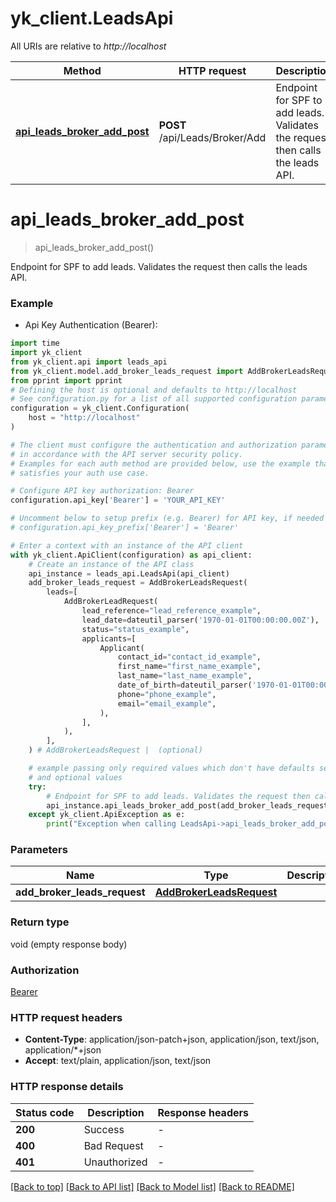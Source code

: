# yk_client.LeadsApi

All URIs are relative to *http://localhost*

Method | HTTP request | Description
------------- | ------------- | -------------
[**api_leads_broker_add_post**](LeadsApi.md#api_leads_broker_add_post) | **POST** /api/Leads/Broker/Add | Endpoint for SPF to add leads. Validates the request then calls the leads API.


# **api_leads_broker_add_post**
> api_leads_broker_add_post()

Endpoint for SPF to add leads. Validates the request then calls the leads API.

### Example

* Api Key Authentication (Bearer):
```python
import time
import yk_client
from yk_client.api import leads_api
from yk_client.model.add_broker_leads_request import AddBrokerLeadsRequest
from pprint import pprint
# Defining the host is optional and defaults to http://localhost
# See configuration.py for a list of all supported configuration parameters.
configuration = yk_client.Configuration(
    host = "http://localhost"
)

# The client must configure the authentication and authorization parameters
# in accordance with the API server security policy.
# Examples for each auth method are provided below, use the example that
# satisfies your auth use case.

# Configure API key authorization: Bearer
configuration.api_key['Bearer'] = 'YOUR_API_KEY'

# Uncomment below to setup prefix (e.g. Bearer) for API key, if needed
# configuration.api_key_prefix['Bearer'] = 'Bearer'

# Enter a context with an instance of the API client
with yk_client.ApiClient(configuration) as api_client:
    # Create an instance of the API class
    api_instance = leads_api.LeadsApi(api_client)
    add_broker_leads_request = AddBrokerLeadsRequest(
        leads=[
            AddBrokerLeadRequest(
                lead_reference="lead_reference_example",
                lead_date=dateutil_parser('1970-01-01T00:00:00.00Z'),
                status="status_example",
                applicants=[
                    Applicant(
                        contact_id="contact_id_example",
                        first_name="first_name_example",
                        last_name="last_name_example",
                        date_of_birth=dateutil_parser('1970-01-01T00:00:00.00Z'),
                        phone="phone_example",
                        email="email_example",
                    ),
                ],
            ),
        ],
    ) # AddBrokerLeadsRequest |  (optional)

    # example passing only required values which don't have defaults set
    # and optional values
    try:
        # Endpoint for SPF to add leads. Validates the request then calls the leads API.
        api_instance.api_leads_broker_add_post(add_broker_leads_request=add_broker_leads_request)
    except yk_client.ApiException as e:
        print("Exception when calling LeadsApi->api_leads_broker_add_post: %s\n" % e)
```


### Parameters

Name | Type | Description  | Notes
------------- | ------------- | ------------- | -------------
 **add_broker_leads_request** | [**AddBrokerLeadsRequest**](AddBrokerLeadsRequest.md)|  | [optional]

### Return type

void (empty response body)

### Authorization

[Bearer](../README.md#Bearer)

### HTTP request headers

 - **Content-Type**: application/json-patch+json, application/json, text/json, application/*+json
 - **Accept**: text/plain, application/json, text/json


### HTTP response details
| Status code | Description | Response headers |
|-------------|-------------|------------------|
**200** | Success |  -  |
**400** | Bad Request |  -  |
**401** | Unauthorized |  -  |

[[Back to top]](#) [[Back to API list]](../README.md#documentation-for-api-endpoints) [[Back to Model list]](../README.md#documentation-for-models) [[Back to README]](../README.md)

